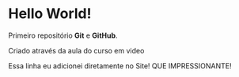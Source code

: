 # Hello World!
 Primeiro repositório **Git** e **GitHub**.

 Criado através da aula do curso em video

 Essa linha eu adicionei diretamente no Site! QUE IMPRESSIONANTE!
